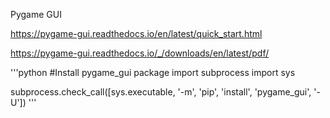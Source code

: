 Pygame GUI

https://pygame-gui.readthedocs.io/en/latest/quick_start.html

https://pygame-gui.readthedocs.io/_/downloads/en/latest/pdf/

'''python
#Install pygame_gui package
import subprocess
import sys

subprocess.check_call([sys.executable, '-m', 'pip', 
'install', 'pygame_gui', '-U'])
'''
